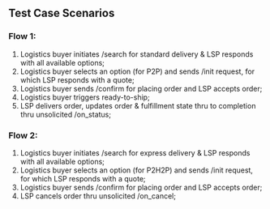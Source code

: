 ## Test Case Scenarios
### Flow 1:
1. Logistics buyer initiates /search for standard delivery & LSP responds with all available options;
2. Logistics buyer selects an option (for P2P) and sends /init request, for which LSP responds with a quote;
3. Logistics buyer sends /confirm for placing order and LSP accepts order;
4. Logistics buyer triggers ready-to-ship;
5. LSP delivers order, updates order & fulfillment state thru to completion thru unsolicited /on_status;

### Flow 2:
1. Logistics buyer initiates /search for express delivery & LSP responds with all available options;
2. Logistics buyer selects an option (for P2H2P) and sends /init request, for which LSP responds with a quote;
3. Logistics buyer sends /confirm for placing order and LSP accepts order;
4. LSP cancels order thru unsolicited /on_cancel;
